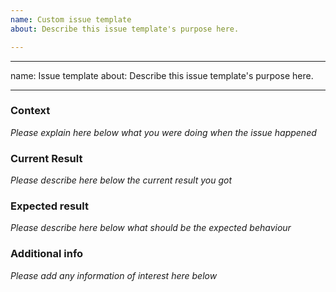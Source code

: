 ```yaml
---
name: Custom issue template
about: Describe this issue template's purpose here.

---
```


---
name: Issue template
about: Describe this issue template's purpose here.

---

### Context
*Please explain here below what you were doing when the issue happened*




### Current Result
*Please describe here below the current result you got*




### Expected result
*Please describe here below what should be the expected behaviour*




### Additional info
*Please add any information of interest here below*
